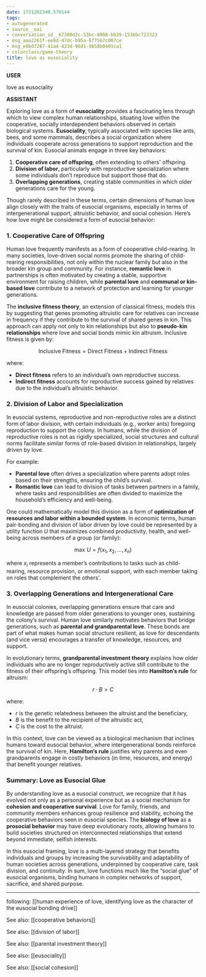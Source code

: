 ```yaml
---
date: 1731202348.570144
tags:
- autogenerated
- source__oai
- conversation_id__67300d2c-53bc-8008-bb39-153bbc723323
- msg_aaa2261f-ee8d-47dc-b95a-6f7567c007ce
- msg_e9bd7287-41a4-433d-96d1-9b58b0401ca1
- colorclass/game-theory
title: love as eusociality
---
```


**USER**

love as eusociality


**ASSISTANT**

Exploring love as a form of **eusociality** provides a fascinating lens through which to view complex human relationships, situating love within the cooperative, socially interdependent behaviors observed in certain biological systems. **Eusociality**, typically associated with species like ants, bees, and some mammals, describes a social organization where individuals cooperate across generations to support reproduction and the survival of kin. Eusocial animals engage in three key behaviors:

1. **Cooperative care of offspring**, often extending to others' offspring.
2. **Division of labor**, particularly with reproductive specialization where some individuals don’t reproduce but support those that do.
3. **Overlapping generations**, creating stable communities in which older generations care for the young.

Though rarely described in these terms, certain dimensions of human love align closely with the traits of eusocial organisms, especially in terms of intergenerational support, altruistic behavior, and social cohesion. Here’s how love might be considered a form of eusocial behavior:

### 1. Cooperative Care of Offspring
Human love frequently manifests as a form of cooperative child-rearing. In many societies, love-driven social norms promote the sharing of child-rearing responsibilities, not only within the nuclear family but also in the broader kin group and community. For instance, **romantic love** in partnerships is often motivated by creating a stable, supportive environment for raising children, while **parental love** and **communal or kin-based love** contribute to a network of protection and learning for younger generations.

The **inclusive fitness theory**, an extension of classical fitness, models this by suggesting that genes promoting altruistic care for relatives can increase in frequency if they contribute to the survival of shared genes in kin. This approach can apply not only to kin relationships but also to **pseudo-kin relationships** where love and social bonds mimic kin altruism. Inclusive fitness is given by:

$$
\text{Inclusive Fitness} = \text{Direct Fitness} + \text{Indirect Fitness}
$$

where:
- **Direct fitness** refers to an individual’s own reproductive success.
- **Indirect fitness** accounts for reproductive success gained by relatives due to the individual’s altruistic behavior.

### 2. Division of Labor and Specialization
In eusocial systems, reproductive and non-reproductive roles are a distinct form of labor division, with certain individuals (e.g., worker ants) foregoing reproduction to support the colony. In humans, while the division of reproductive roles is not as rigidly specialized, social structures and cultural norms facilitate similar forms of role-based division in relationships, largely driven by love.

For example:
- **Parental love** often drives a specialization where parents adopt roles based on their strengths, ensuring the child’s survival.
- **Romantic love** can lead to division of tasks between partners in a family, where tasks and responsibilities are often divided to maximize the household’s efficiency and well-being.

One could mathematically model this division as a form of **optimization of resources and labor within a bounded system**. In economic terms, human pair-bonding and division of labor driven by love could be represented by a utility function $U$ that maximizes combined productivity, health, and well-being across members of a group (or family):

$$
\max \, U = f(x_1, x_2, \dots, x_n)
$$

where $x_i$ represents a member’s contributions to tasks such as child-rearing, resource provision, or emotional support, with each member taking on roles that complement the others'.

### 3. Overlapping Generations and Intergenerational Care
In eusocial colonies, overlapping generations ensure that care and knowledge are passed from older generations to younger ones, sustaining the colony’s survival. Human love similarly motivates behaviors that bridge generations, such as **parental and grandparental love**. These bonds are part of what makes human social structure resilient, as love for descendants (and vice versa) encourages a transfer of knowledge, resources, and support.

In evolutionary terms, **grandparental investment theory** explains how older individuals who are no longer reproductively active still contribute to the fitness of their offspring’s offspring. This model ties into **Hamilton’s rule** for altruism:

$$
r \cdot B > C
$$

where:
- $r$ is the genetic relatedness between the altruist and the beneficiary,
- $B$ is the benefit to the recipient of the altruistic act,
- $C$ is the cost to the altruist.

In this context, love can be viewed as a biological mechanism that inclines humans toward eusocial behavior, where intergenerational bonds reinforce the survival of kin. Here, **Hamilton’s rule** justifies why parents and even grandparents engage in costly behaviors (in time, resources, and energy) that benefit younger relatives.

### Summary: Love as Eusocial Glue
By understanding love as a eusocial construct, we recognize that it has evolved not only as a personal experience but as a social mechanism for **cohesion and cooperative survival**. Love for family, friends, and community members enhances group resilience and stability, echoing the cooperative behaviors seen in eusocial species. The **biology of love** as a **prosocial behavior** may have deep evolutionary roots, allowing humans to build societies structured on interconnected relationships that extend beyond immediate, selfish interests.

In this eusocial framing, love is a multi-layered strategy that benefits individuals and groups by increasing the survivability and adaptability of human societies across generations, underpinned by cooperative care, task division, and continuity. In sum, love functions much like the “social glue” of eusocial organisms, binding humans in complex networks of support, sacrifice, and shared purpose.


---


following: [[human experience of love, identifying love as the character of the eusocial bonding drive]]

See also: [[cooperative behaviors]]


See also: [[division of labor]]


See also: [[parental investment theory]]


See also: [[eusociality]]


See also: [[social cohesion]]